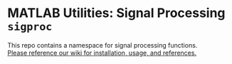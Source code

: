 # MATLAB Utilities: Signal Processing `sigproc`
This repo contains a namespace for signal processing functions.
\
[Please reference our wiki for installation, usage, and references.](https://github.com/nmcl-marquette/matlab-utils/wiki/Signal-Processing)
